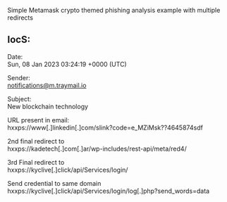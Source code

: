 Simple Metamask crypto themed phishing analysis example with multiple redirects

## IocS:

Date:  
Sun, 08 Jan 2023 03:24:19 +0000 (UTC)

Sender:  
notifications@m.traymail.io

Subject:  
New blockchain technology

URL present in email:  
hxxps://www[.]linkedin[.]com/slink?code=e_MZiMsk??4645874sdf

2nd final redirect to  
hxxps://kadetech[.]com[.]ar/wp-includes/rest-api/meta/red4/

3rd Final redirect to  
hxxps://kyclive[.]click/api/Services/login/

Send credential to same domain  
hxxps://kyclive[.]click/api/Services/login/log[.]php?send_words=data

